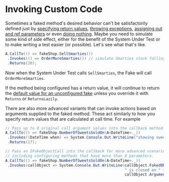 # Invoking Custom Code

Sometimes a faked method's desired behavior can't be satisfactorily
defined just by
[specifying return values](specifying-return-values.md),
[throwing exceptions](throwing-exceptions.md),
[assigning out and ref parameters](assigning-out-and-ref-parameters.md)
or even [doing nothing](doing-nothing.md). Maybe you need to simulate
some kind of side effect, either for the benefit of the System Under
Test or to make writing a test easier (or possible). Let's see what
that's like.

```csharp
A.CallTo(() => fakeShop.SellSmarties())
 .Invokes(() => OrderMoreSmarties()) // simulate Smarties stock falling too low
 .Returns(20);
```

Now when the System Under Test calls `SellSmarties`, the Fake will
call `OrderMoreSmarties`.

If the method being configured has a return value, it will continue to return the
[default value for an unconfigured fake](default-fake-behavior.md#overrideable-members-are-faked)
unless you override it with `Returns` or `ReturnsLazily`.

There are also more advanced variants that can invoke actions based on
arguments supplied to the faked method. These act similarly to how you
specify return values that are calculated at call time. For example

```csharp
// Pass up to 8 original call argument values into the callback method.
A.CallTo(() => fakeShop.NumberOfSweetsSoldOn(A<DateTime>._))
 .Invokes((DateTime when) => System.Console.Out.WriteLine("showing sweet sales for " + when))
 .Returns(17);

// Pass an IFakeObjectCall into the callback for more advanced scenarios,
// including configuring methods that have more than 8 parameters.
A.CallTo(() => fakeShop.NumberOfSweetsSoldOn(A<DateTime>._))
 .Invokes(callObject => System.Console.Out.WriteLine(callObject.FakedObject +
                                                     " is closed on " +
                                                     callObject.Arguments[0]));
```

